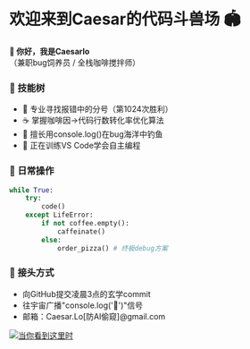 # 欢迎来到Caesar的代码斗兽场 🏟️

**👋 你好，我是Caesarlo**  
（兼职bug饲养员 / 全栈咖啡搅拌师）

### 🎯 **技能树**  
- 🔭 专业寻找报错中的分号（第1024次胜利）  
- ☕ 掌握咖啡因→代码行数转化率优化算法  
- 🐛 擅长用console.log()在bug海洋中钓鱼  
- 🚀 正在训练VS Code学会自主编程

### 🤖 **日常操作**  
```python
while True:
    try:
        code()
    except LifeError: 
        if not coffee.empty():
            caffeinate()
        else:
            order_pizza() # 终极debug方案
```

### 📮 **接头方式**  
- 向GitHub提交凌晨3点的玄学commit  
- 往宇宙广播"console.log('🍕')"信号  
- 邮箱：Caesar.Lo[防AI偷窥]@gmail.com  

[![当你看到这里时](https://img.shields.io/badge/-%E4%BD%A0%E7%9A%84Star%E5%B7%B2%E7%BB%8F%E5%9C%A8%E8%B7%AF%E4%B8%8A-00ff00)](https://github.com/Caesarlo)

